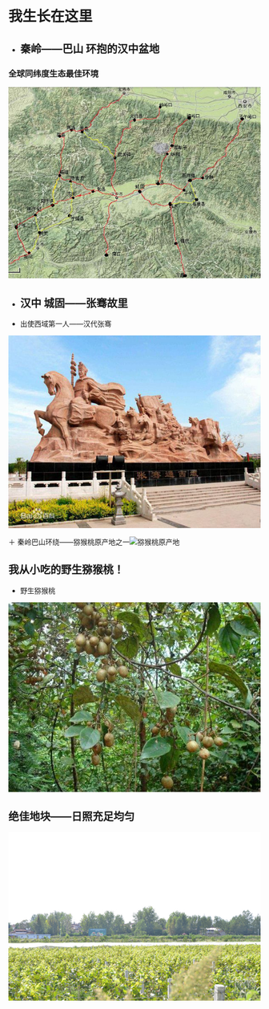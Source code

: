 # 我生长在这里

+ ## 秦岭——巴山 环抱的汉中盆地

### 全球同纬度生态最佳环境

![秦岭巴山环抱的汉中盆地](/img/hz01.jpg)

+ ## 汉中 城固——张骞故里

+ 出使西域第一人——汉代张骞
 
![张骞的故乡](/img/zhangqian.jpg)

＋ 秦岭巴山环绕——猕猴桃原产地之一![猕猴桃原产地]()

 ## 我从小吃的野生猕猴桃！

+ 野生猕猴桃

![产地](/img/wild_kiwifruit.jpg)

## 绝佳地块——日照充足均匀

![产地](/img/base01.jpg)

